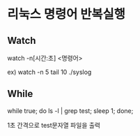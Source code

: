 # 리눅스 명령어 반복실행

## Watch

watch -n[시간:초] <명령어>

ex) watch -n 5 tail 10 ./syslog



## While

while true; do ls -l | grep test; sleep 1; done;

1초 간격으로  test문자열 파일을 출력




